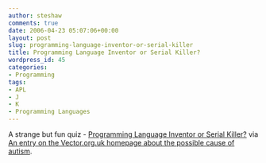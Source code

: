 ```yaml
---
author: steshaw
comments: true
date: 2006-04-23 05:07:06+00:00
layout: post
slug: programming-language-inventor-or-serial-killer
title: Programming Language Inventor or Serial Killer?
wordpress_id: 45
categories:
- Programming
tags:
- APL
- J
- K
- Programming Languages
---
```


A strange but fun quiz -
[Programming Language Inventor or Serial Killer?](http://www.malevole.com/mv/misc/killerquiz/) via [An entry on the Vector.org.uk homepage about the possible cause of autism](http://www.vector.org.uk/?submit=entry&url=http://vector.org.uk/weblog/archive/000091.html).
